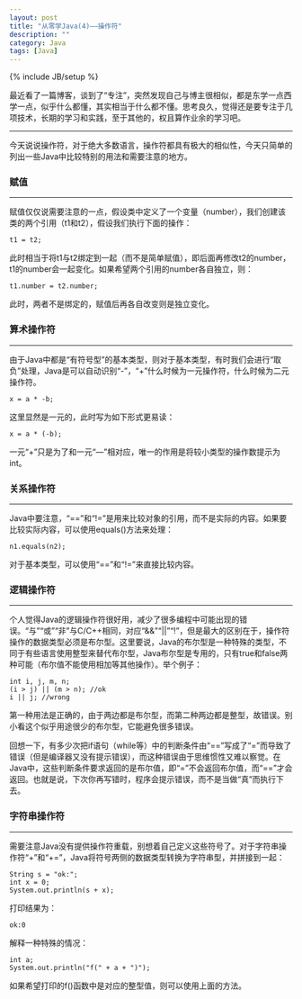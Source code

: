 ```yaml
---
layout: post
title: "从零学Java(4)——操作符"
description: ""
category: Java
tags: [Java]
---
```

{% include JB/setup %}

最近看了一篇博客，谈到了“专注”，突然发现自己与博主很相似，都是东学一点西学一点，似乎什么都懂，其实相当于什么都不懂。思考良久，觉得还是要专注于几项技术，长期的学习和实践，至于其他的，权且算作业余的学习吧。

* * *

今天说说操作符，对于绝大多数语言，操作符都具有极大的相似性，今天只简单的列出一些Java中比较特别的用法和需要注意的地方。

### 赋值
* * *

赋值仅仅说需要注意的一点，假设类中定义了一个变量（number），我们创建该类的两个引用（t1和t2），假设我们执行下面的操作：

    t1 = t2;

此时相当于将t1与t2绑定到一起（而不是简单赋值），即后面再修改t2的number，t1的number会一起变化。如果希望两个引用的number各自独立，则：

    t1.number = t2.number;

此时，两者不是绑定的，赋值后再各自改变则是独立变化。

### 算术操作符
* * *

由于Java中都是“有符号型”的基本类型，则对于基本类型，有时我们会进行“取负”处理，Java是可以自动识别“-”，“+”什么时候为一元操作符，什么时候为二元操作符。

    x = a * -b;

这里显然是一元的，此时写为如下形式更易读：

    x = a * (-b);

一元“+”只是为了和一元“—”相对应，唯一的作用是将较小类型的操作数提示为int。

### 关系操作符
* * *

Java中要注意，“==”和“!=”是用来比较对象的引用，而不是实际的内容。如果要比较实际内容，可以使用equals()方法来处理：

    n1.equals(n2);

对于基本类型，可以使用“==”和“!=”来直接比较内容。

### 逻辑操作符
* * *

个人觉得Java的逻辑操作符很好用，减少了很多编程中可能出现的错误。“与”“或”“非”与C/C++相同，对应“&&”“||”“!”，但是最大的区别在于，操作符操作的数据类型必须是布尔型。这里要说，Java的布尔型是一种特殊的类型，不同于有些语言使用整型来替代布尔型，Java布尔型是专用的，只有true和false两种可能（布尔值不能使用相加等其他操作）。举个例子：

	int i, j, m, n;
    (i > j) || (m > n); //ok
    i || j; //wrong

第一种用法是正确的，由于两边都是布尔型，而第二种两边都是整型，故错误。别小看这个似乎用途很少的布尔型，它能避免很多错误。

回想一下，有多少次把if语句（while等）中的判断条件由“==”写成了“=”而导致了错误（但是编译器又没有提示错误），而这种错误由于思维惯性又难以察觉。在Java中，这些判断条件要求返回的是布尔值，即“=”不会返回布尔值，而“==”才会返回。也就是说，下次你再写错时，程序会提示错误，而不是当做“真”而执行下去。

### 字符串操作符
* * *

需要注意Java没有提供操作符重载，别想着自己定义这些符号了。对于字符串操作符“+”和“+=”，Java将符号两侧的数据类型转换为字符串型，并拼接到一起：

    String s = "ok:";
    int x = 0;
    System.out.println(s + x);

打印结果为：

    ok:0

解释一种特殊的情况：

    int a;
    System.out.println("f(" + a + ")");

如果希望打印的f()函数中是对应的整型值，则可以使用上面的方法。